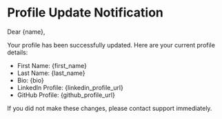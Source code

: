 # Profile Update Notification

Dear {name},

Your profile has been successfully updated. Here are your current profile details:

- First Name: {first_name}
- Last Name: {last_name}
- Bio: {bio}
- LinkedIn Profile: {linkedin_profile_url}
- GitHub Profile: {github_profile_url}

If you did not make these changes, please contact support immediately.
